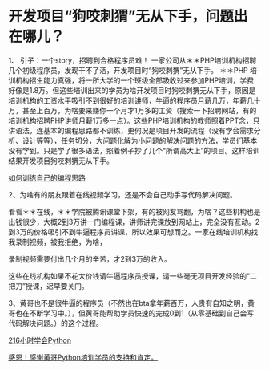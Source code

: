 # 开发项目“狗咬刺猬”无从下手，问题出在哪儿？

1、 引子：一个story，招聘到合格程序员难！ 一家公司从＊＊PHP培训机构招聘几个初级程序员，发现干不了活，开发项目时“狗咬刺猬”无从下手。 ＊＊PHP 培训机构招生能力真强，将一所大学的一个班级全部吸收过来参加PHP培训，学费好像是1.8万。但这些培训出来的学员为啥开发项目时狗咬刺猬无从下手，原因是培训机构的工资水平吸引不到很好的培训讲师，牛逼的程序员月薪几万，年薪几十万，甚至上百万，为啥要来赚你一个月才1万多的工资（搜索一下招聘网站，有的培训机构招聘PHP讲师月薪1万多一点）。这些PHP培训机构的教师照着PPT念，只讲语法，连基本的编程思路都不训练，更何况是项目开发的流程（没有学会需求分析、设计等等），任务切分，大问题化解为小问题的解决问题的方法，学员们基本没有学到。只是学了很多语法，照着例子抄了几个“所谓高大上”的项目。这样培训结果开发项目狗咬刺猬无从下手。

[如何训练自己的编程思路](https://github.com/pythonpeixun/article/blob/master/python/how_to_learn_program2.md)



2、为啥有的朋友跟着在线视频学习，还是不会自己动手写代码解决问题。

看看＊＊在线，＊＊学院被腾讯课堂下架，有的被网友骂翻，为啥？这些机构也是出钱很少，大概2到3万讲一门编程课，讲师讲完课放到网站上，完全没有互动。2到3万的价格吸引不到牛逼程序员讲课，所以效果可想而之。一家在线培训机构找我录制视频，被我拒绝，为啥，

录制视频需要付出几个月的辛苦，才2到3万的收入。

这些在线机构如果不花大价钱请牛逼程序员授课，请一些毫无项目开发经验的“二把刀”授课，迟早要关门。

3、黄哥也不是很牛逼的程序员（不然也在bta拿年薪百万，人贵有自知之明，黄哥也在不断学习中。），但黄哥能帮助学员快速的完成0到1（从零基础到自己会写代码解决问题。）的这个过程。



[216小时学会Python](https://github.com/pythonpeixun/article/blob/master/python/hours_216.md)

[感恩！感谢黄哥Python培训学员的支持和肯定。](https://github.com/pythonpeixun/article/blob/master/python/thanks.md)
